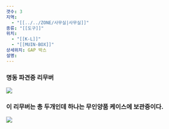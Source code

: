```yaml
---
갯수: 3
지역:
  - "[[../../ZONE/사무실|사무실]]"
종류: "[[도구]]"
위치:
  - "[[K-L]]"
  - "[[MUIN-BOX]]"
상세위치: GAP 박스
설명:
---
```


### 명동 파견중 리무버
![](http://192.168.50.22/devices/240817_IMG_0108.jpg)

### 이 리무버는 총 두개인데 하나는 무인양품 케이스에 보관중이다.
![](http://192.168.50.22/devices/240821_IMG_0018.jpg)
